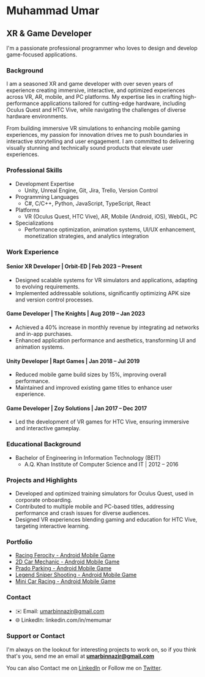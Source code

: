 # Muhammad Umar

## XR & Game Developer

I'm a passionate professional programmer who loves to design and develop game-focused applications.

### Background

I am a seasoned XR and game developer with over seven years of experience creating immersive, interactive, and optimized experiences across VR, AR, mobile, and PC platforms. My expertise lies in crafting high-performance applications tailored for cutting-edge hardware, including Oculus Quest and HTC Vive, while navigating the challenges of diverse hardware environments.

From building immersive VR simulations to enhancing mobile gaming experiences, my passion for innovation drives me to push boundaries in interactive storytelling and user engagement. I am committed to delivering visually stunning and technically sound products that elevate user experiences.

### Professional Skills

- Development Expertise
  - Unity, Unreal Engine, Git, Jira, Trello, Version Control 
- Programming Languages
  - C#, C/C++, Python, JavaScript, TypeScript, React 
- Platforms
  - VR (Oculus Quest, HTC Vive), AR, Mobile (Android, iOS), WebGL, PC 
- Specializations
  - Performance optimization, animation systems, UI/UX enhancement, monetization strategies, and analytics integration


### Work Experience

#### Senior XR Developer | Orbit-ED | Feb 2023 – Present
- Designed scalable systems for VR simulators and applications, adapting to evolving requirements.
- Implemented addressable solutions, significantly optimizing APK size and version control processes.

#### Game Developer | The Knights | Aug 2019 – Jan 2023
- Achieved a 40% increase in monthly revenue by integrating ad networks and in-app purchases.
- Enhanced application performance and aesthetics, transforming UI and animation systems.

#### Unity Developer | Rapt Games | Jan 2018 – Jul 2019
- Reduced mobile game build sizes by 15%, improving overall performance.
- Maintained and improved existing game titles to enhance user experience.

#### Game Developer | Zoy Solutions | Jan 2017 – Dec 2017
- Led the development of VR games for HTC Vive, ensuring immersive and interactive gameplay.

### Educational Background

- Bachelor of Engineering in Information Technology (BEIT)
  - A.Q. Khan Institute of Computer Science and IT | 2012 – 2016

### Projects and Highlights

- Developed and optimized training simulators for Oculus Quest, used in corporate onboarding.
- Contributed to multiple mobile and PC-based titles, addressing performance and crash issues for diverse audiences.
- Designed VR experiences blending gaming and education for HTC Vive, targeting interactive learning.


### Portfolio

- [Racing Ferocity - Android Mobile Game](https://play.google.com/store/apps/details?id=com.gamexis.racing.ferocity.apps)
- [2D Car Mechanic - Android Mobile Game](https://play.google.com/store/apps/details?id=com.gamexis.car.design.mechanic.shop.apps)
- [Prado Parking - Android Mobile Game](https://play.google.com/store/apps/details?id=com.ghive.jeep.parking.car.free.game.master.apps)
- [Legend Sniper Shooting - Android Mobile Game](https://play.google.com/store/apps/details?id=com.gamexis.sniper.professional.action.game.apps)
- [Mini Car Racing - Android Mobile Game](https://play.google.com/store/apps/details?id=com.ht.mini.car.raceway.endless.drive)


### Contact

- ✉️ Email: umarbinnazir@gmail.com
- 🌐 LinkedIn: linkedin.com/in/memumar


### Support or Contact

I'm always on the lookout for interesting projects to work on, so if you think that's you, send me an email at **umarbinnazir@gmail.com**

You can also Contact me on [LinkedIn](https://www.linkedin.com/in/memumar/) or Follow me on [Twitter](https://twitter.com/meMUmar).
